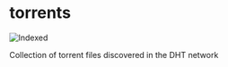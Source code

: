torrents 
========
![Indexed](https://img.shields.io/badge/indexed-18493-blue)

Collection of torrent files discovered in the DHT network
